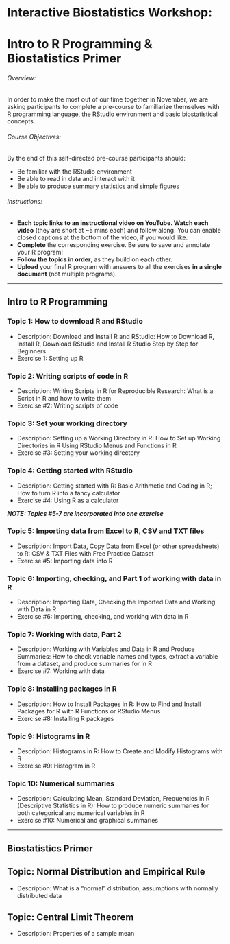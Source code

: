 # Interactive Biostatistics Workshop: 
# Intro to R Programming & Biostatistics Primer

###### Overview: 
In order to make the most out of our time together in November, we are asking participants to complete a pre-course to familiarize themselves with R programming language, the RStudio environment and basic biostatistical concepts.  

###### Course Objectives: 	
By the end of this self-directed pre-course participants should: 
-	Be familiar with the RStudio environment
-	Be able to read in data and interact with it
-	Be able to produce summary statistics and simple figures

###### Instructions:
-	**Each topic links to an instructional video on YouTube. Watch each video** (they are short at ~5 mins each) and follow along. You can enable closed captions at the bottom of the video, if you would like.
-	**Complete** the corresponding exercise. Be sure to save and annotate your R program!
-	**Follow the topics in order**, as they build on each other.
-	**Upload** your final R program with answers to all the exercises **in a single document** (not multiple programs).  

----------------------------------------------------------------------------------------------------------------------------
## Intro to R Programming

### Topic 1: How to download R and RStudio
- Description: Download and Install R and RStudio: How to Download R, Install R, Download RStudio and Install R Studio Step by Step for Beginners	
- Exercise 1: Setting up R

### Topic 2: Writing scripts of code in R
- Description: Writing Scripts in R for Reproducible Research: What is a Script in R and how to write them	
- Exercise #2: Writing scripts of code

### Topic 3: Set your working directory
- Description: Setting up a Working Directory in R: How to Set up Working Directories in R Using RStudio Menus and Functions in R	
- Exercise #3: Setting your working directory

### Topic 4: Getting started with RStudio
- Description: Getting started with R: Basic Arithmetic and Coding in R; How to turn R into a fancy calculator	
- Exercise #4: Using R as a calculator

***NOTE: Topics #5-7 are incorporated into one exercise***

### Topic 5:	Importing data from Excel to R, CSV and TXT files 
- Description: Import Data, Copy Data from Excel (or other spreadsheets) to R: CSV & TXT Files with Free Practice Dataset
- Exercise #5: Importing data into R

### Topic 6: Importing, checking, and Part 1 of working with data in R
- Description: Importing Data, Checking the Imported Data and Working with Data in R	
- Exercise #6: Importing, checking, and working with data in R

### Topic 7: Working with data, Part 2
- Description: Working with Variables and Data in R and Produce Summaries: How to check variable names and types, extract a variable from a dataset, and produce summaries for in R	
- Exercise #7: Working with data

### Topic 8: Installing packages in R
- Description: How to Install Packages in R: How to Find and Install Packages for R with R Functions or RStudio Menus
- Exercise #8: Installing R packages

### Topic 9: Histograms in R 
- Description: Histograms in R: How to Create and Modify Histograms with R	
- Exercise #9: Histogram in R

### Topic 10: Numerical summaries   
- Description: Calculating Mean, Standard Deviation, Frequencies in R (Descriptive Statistics in R): How to produce numeric summaries for both categorical and numerical variables in R
- Exercise #10: Numerical and graphical summaries

---------------------------------------------------------------------------------

## Biostatistics Primer

## Topic: Normal Distribution and Empirical Rule
- Description: What is a “normal” distribution, assumptions with normally distributed data	

## Topic: Central Limit Theorem
- Description: Properties of a sample mean	
